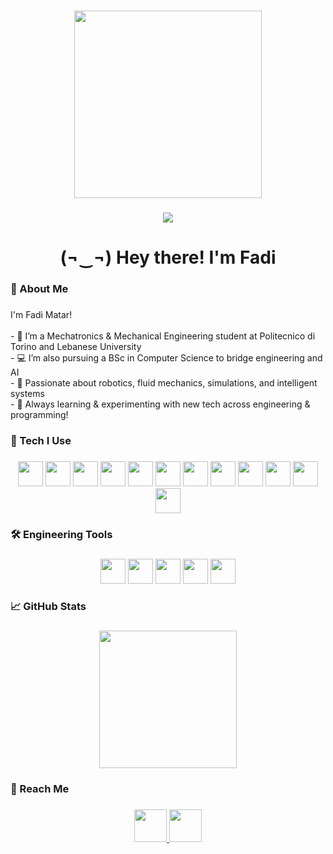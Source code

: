 ###

<div align="center">
  <img src="https://media.giphy.com/media/Y4pAQv58ETJgRwoLxj/giphy.gif" width="300"/>
</div>

###

<div align="center">
  <img src="https://visitor-badge.laobi.icu/badge?page_id=fadimatar.fadimatar&" />
</div>

###

<h1 align="center">
  (¬‿¬)  Hey there! I'm Fadi
</h1>

###

<h3 align="left">🔧 About Me</h3>

###

<p align="left">
I'm Fadi Matar!<br><br>
- 🤖 I’m a Mechatronics & Mechanical Engineering student at Politecnico di Torino and Lebanese University<br>
- 💻 I’m also pursuing a BSc in Computer Science to bridge engineering and AI<br>
- 🔬 Passionate about robotics, fluid mechanics, simulations, and intelligent systems<br>
- 🚀 Always learning & experimenting with new tech across engineering & programming!
</p>

###

<h3 align="left">🧠 Tech I Use</h3>

###

<div align="center">
  <img src="https://cdn.jsdelivr.net/gh/devicons/devicon/icons/python/python-original.svg" height="40" />
  <img src="https://cdn.jsdelivr.net/gh/devicons/devicon/icons/c/c-original.svg" height="40" />
  <img src="https://cdn.jsdelivr.net/gh/devicons/devicon/icons/cplusplus/cplusplus-original.svg" height="40" />
  <img src="https://cdn.jsdelivr.net/gh/devicons/devicon/icons/java/java-original.svg" height="40" />
  <img src="https://cdn.jsdelivr.net/gh/devicons/devicon/icons/javascript/javascript-original.svg" height="40" />
  <img src="https://cdn.jsdelivr.net/gh/devicons/devicon/icons/html5/html5-original.svg" height="40" />
  <img src="https://cdn.jsdelivr.net/gh/devicons/devicon/icons/css3/css3-original.svg" height="40" />
  <img src="https://cdn.jsdelivr.net/gh/devicons/devicon/icons/matlab/matlab-original.svg" height="40" />
  <img src="https://cdn.jsdelivr.net/gh/devicons/devicon/icons/mysql/mysql-original.svg" height="40" />
  <img src="https://cdn.jsdelivr.net/gh/devicons/devicon/icons/tensorflow/tensorflow-original.svg" height="40" />
  <img src="https://cdn.jsdelivr.net/gh/devicons/devicon/icons/keras/keras-original.svg" height="40" />
  <img src="https://cdn.jsdelivr.net/gh/devicons/devicon/icons/arduino/arduino-original.svg" height="40" />
</div>

###

<h3 align="left">🛠️ Engineering Tools</h3>

###

<div align="center">
  <img src="https://cdn.jsdelivr.net/gh/devicons/devicon/icons/solidworks/solidworks-original.svg" height="40" />
  <img src="https://cdn.jsdelivr.net/gh/devicons/devicon/icons/autocad/autocad-original.svg" height="40" />
  <img src="https://cdn.jsdelivr.net/gh/devicons/devicon/icons/inventor/inventor-original.svg" height="40" />
  <img src="https://cdn.jsdelivr.net/gh/devicons/devicon/icons/photoshop/photoshop-plain.svg" height="40" />
  <img src="https://cdn.jsdelivr.net/gh/devicons/devicon/icons/linux/linux-original.svg" height="40" />
</div>

###

<h3 align="left">📈 GitHub Stats</h3>

###

<div align="center">
  <img src="https://streak-stats.demolab.com?user=fadimatar&theme=dark&hide_border=false&border_radius=5" height="220" />
</div>

###

<h3 align="left">💬 Reach Me</h3>

###

<div align="center">
  <a href="https://www.linkedin.com/in/fadi-matar2/" target="_blank">
    <img src="https://raw.githubusercontent.com/maurodesouza/profile-readme-generator/master/src/assets/icons/social/linkedin/default.svg" width="52" />
  </a>
  <a href="mailto:fadimatar364@gmail.com" target="_blank">
    <img src="https://raw.githubusercontent.com/maurodesouza/profile-readme-generator/master/src/assets/icons/social/gmail/default.svg" width="52" />
  </a>
</div>

###
